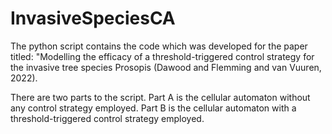 # InvasiveSpeciesCA

The python script contains the code which was developed for the paper titled: "Modelling the efficacy of a threshold-triggered control strategy for the invasive tree species Prosopis (Dawood and Flemming and van Vuuren, 2022).

There are two parts to the script. Part A is the cellular automaton without any control strategy employed. Part B is the cellular automaton with a threshold-triggered control strategy employed.

